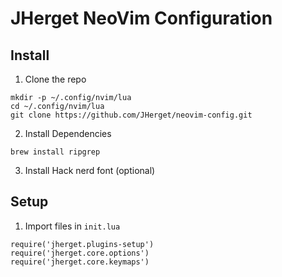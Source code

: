 # JHerget NeoVim Configuration 

## Install
1. Clone the repo
```
mkdir -p ~/.config/nvim/lua
cd ~/.config/nvim/lua
git clone https://github.com/JHerget/neovim-config.git
```

2. Install Dependencies
```
brew install ripgrep
```

3. Install Hack nerd font (optional)

## Setup
1. Import files in `init.lua`
```
require('jherget.plugins-setup')
require('jherget.core.options')
require('jherget.core.keymaps')
```

